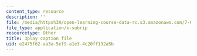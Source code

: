 ```yaml
---
content_type: resource
description: ''
file: /media/https%3A/open-learning-course-data-rc.s3.amazonaws.com/7-014-introductory-biology-spring-2005/e2475f62aa3a5ef9a1e34c20ff132a5b_6BPDK1b3jDg.vtt
file_type: application/x-subrip
resourcetype: Other
title: 3play caption file
uid: e2475f62-aa3a-5ef9-a1e3-4c20ff132a5b
---
```

